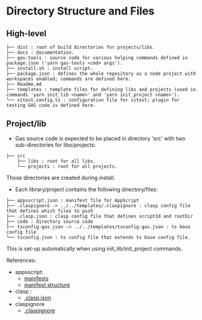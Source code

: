 # Directory Structure and Files

## High-level

```
├── dist : root of build directories for projects/libs.
├── docs : documentation.
├── gas-tools : source code for various helping commands defined in package.json ('yarn gas-tools <cmd> args').
├── install.sh : install script.
├── package.json : defines the whole repository as a node project with workspaces enabled; commands are defined here.
├── Readme.md
├── templates : template files for defining libs and projects (used in commands 'yarn init_lib <name>' and 'yarn init_project <name>').
└── vitest.config.ts : configuration file for vitest; plugin for testing GAS code is defined here.
```

## Project/lib

- Gas source code is expected to be placed in directory 'src' with two sub-directories for libs/projects:

```
├── src
    ├── libs : root for all libs.
    └── projects : root for all projects.
```

Those directories are created during install.

- Each library/project contains the following directory/files:

```
├── appsscript.json : manifest file for AppScript
├── .claspignore -> ../../templates/.claspignore : clasp config file that defines which files to push
├── .clasp.json : clasp config file that defines scriptId and rootDir
├── code : directory source code
├── tsconfig-gas.json -> ../../templates/tsconfig-gas.json : ts base config file
└── tsconfig.json : ts config file that extends ts base config file.
```

This is set-up automatically when using init_lib/init_project commands.

References:

- appsscript:
    -  [manifests](https://developers.google.com/apps-script/concepts/manifests) 
    -  [manifest structure](https://developers.google.com/apps-script/manifest)
- clasp :
    - [.clasp.json](https://github.com/google/clasp#project-settings-file-claspjson)
- claspignore
    - [.claspignore](https://github.com/google/clasp#ignore-file-claspignore)